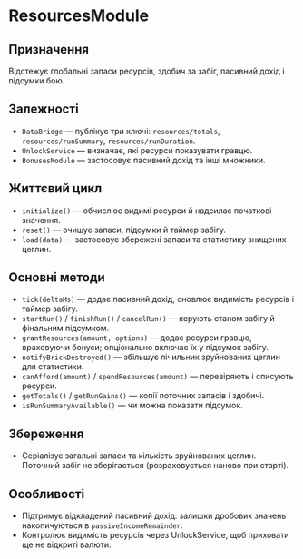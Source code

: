 # ResourcesModule

## Призначення
Відстежує глобальні запаси ресурсів, здобич за забіг, пасивний дохід і підсумки бою.

## Залежності
- `DataBridge` — публікує три ключі: `resources/totals`, `resources/runSummary`, `resources/runDuration`.
- `UnlockService` — визначає, які ресурси показувати гравцю.
- `BonusesModule` — застосовує пасивний дохід та інші множники.

## Життєвий цикл
- `initialize()` — обчислює видимі ресурси й надсилає початкові значення.
- `reset()` — очищує запаси, підсумки й таймер забігу.
- `load(data)` — застосовує збережені запаси та статистику знищених цеглин.

## Основні методи
- `tick(deltaMs)` — додає пасивний дохід, оновлює видимість ресурсів і таймер забігу.
- `startRun()` / `finishRun()` / `cancelRun()` — керують станом забігу й фінальним підсумком.
- `grantResources(amount, options)` — додає ресурси гравцю, враховуючи бонуси; опціонально включає їх у підсумок забігу.
- `notifyBrickDestroyed()` — збільшує лічильник зруйнованих цеглин для статистики.
- `canAfford(amount)` / `spendResources(amount)` — перевіряють і списують ресурси.
- `getTotals()` / `getRunGains()` — копії поточних запасів і здобичі.
- `isRunSummaryAvailable()` — чи можна показати підсумок.

## Збереження
- Серіалізує загальні запаси та кількість зруйнованих цеглин. Поточний забіг не зберігається (розраховується наново при старті).

## Особливості
- Підтримує відкладений пасивний дохід: залишки дробових значень накопичуються в `passiveIncomeRemainder`.
- Контролює видимість ресурсів через UnlockService, щоб приховати ще не відкриті валюти.
